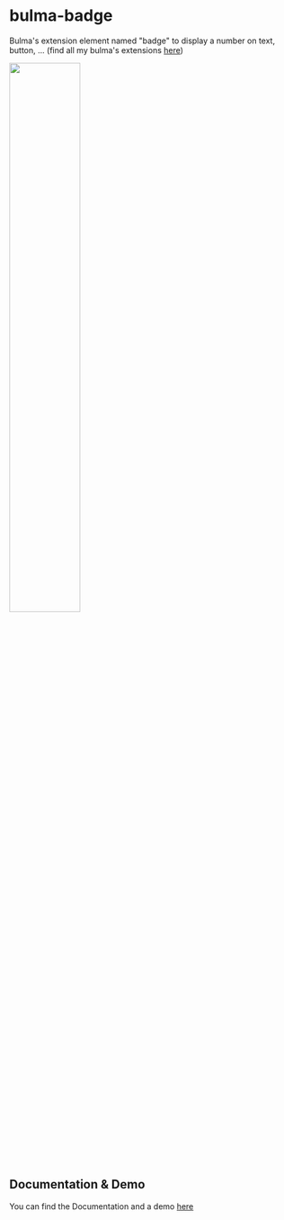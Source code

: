 # bulma-badge
Bulma's extension element named "badge" to display a number on text, button, ...
(find all my bulma's extensions [here](https://wikiki.github.io/bulma-extensions))

<img src="https://img15.hostingpics.net/pics/241524ScreenShot20170726at124229.png" width="50%">

Documentation & Demo
---
You can find the Documentation and a demo [here](https://wikiki.github.io/bulma-extensions/badge)
